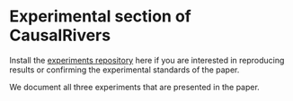 

# Experimental section of CausalRivers


Install the [experiments repository](https://github.com/CausalRivers/experiments/) here if you are interested in reproducing results or confirming the experimental standards of the paper.

We document all three experiments that are presented in the paper.
